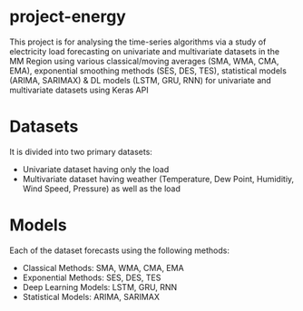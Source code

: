 # project-energy
 This project is for analysing the time-series algorithms via a study of electricity load forecasting on univariate and multivariate datasets in the MM Region using various classical/moving averages (SMA, WMA, CMA, EMA), exponential smoothing methods (SES, DES, TES), statistical models (ARIMA, SARIMAX) & DL models (LSTM, GRU, RNN) for univariate and multivariate datasets using Keras API

 
# Datasets
It is divided into two primary datasets:
 - Univariate dataset having only the load
 - Multivariate dataset having weather (Temperature, Dew Point, Humiditiy, Wind Speed, Pressure) as well as the load
 
# Models
Each of the dataset forecasts using the following methods:
 - Classical Methods: SMA, WMA, CMA, EMA
 - Exponential Methods: SES, DES, TES
 - Deep Learning Models: LSTM, GRU, RNN
 - Statistical Models: ARIMA, SARIMAX
